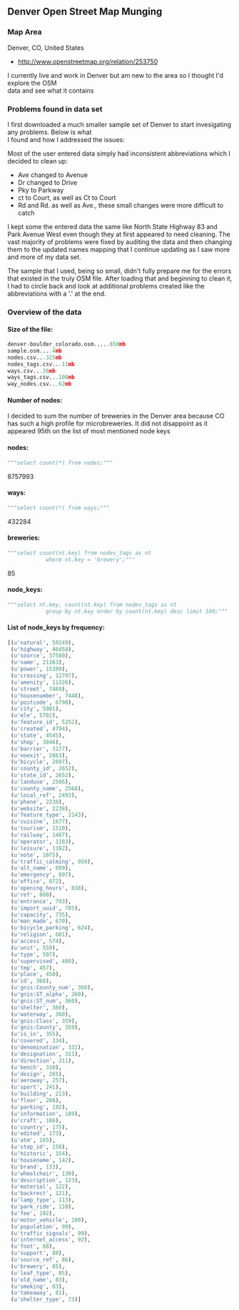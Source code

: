## Denver Open Street Map Munging  
### Map Area

Denver, CO, United States  
* http://www.openstreetmap.org/relation/253750 

I currently live and work in Denver but am new to the area so I thought I'd explore the OSM  
data and see what it contains

### Problems found in data set
I first downloaded a much smaller sample set of Denver to start invesigating any problems. Below is what  
I found and how I addressed the issues:

Most of the user entered data simply had inconsistent abbreviations which I decided to clean up:

*  Ave changed to Avenue
*  Dr changed to Drive
*  Pky to Parkway
*  ct to Court, as well as Ct to Court
*  Rd and Rd. as well as Ave., these small changes were more difficult to catch

I kept some the entered data the same like North State Highway 83 and Park Avenue West even though they at first appeared to need cleaning.  The vast majority of problems were fixed by auditing the data and then changing them to the updated names mapping that I continue updating as I saw more and more of my data set.

The sample that I used, being so small, didn't fully prepare me for the errors that existed in the truly OSM file.  After loading that and beginning to clean it, I had to circle back and look at additional problems created like the abbreviations with a '.' at the end.

### Overview of the data

#### Size of the file:     

```python
denver-boulder_colorado.osm.....850mb
sample.osm....4mb
nodes.csv...325mb
nodes_tags.csv...11mb
ways.csv...26mb
ways_tags.csv...108mb
way_nodes.csv...62mb
```
#### Number of nodes:

I decided to sum the number of breweries in the Denver area because CO has such a high profile for microbreweries.  It did not disappoint as it appeared 95th on the list of most mentioned node keys

#### nodes:
```python
"""select count(*) from nodes;"""
```
8757993 
#### ways:
```python
"""select count(*) from ways;"""
```
432284 

#### breweries:
```python
"""select count(nt.key) from nodes_tags as nt
            where nt.key = 'brewery';"""
```
85

#### node_keys:
```python
"""select nt.key, count(nt.key) from nodes_tags as nt
            group by nt.key order by count(nt.key) desc limit 100;"""
```
#### List of node_keys by frequency:
```python
[(u'natural', 50249),
 (u'highway', 46458),
 (u'source', 37580),
 (u'name', 21163),
 (u'power', 15389),
 (u'crossing', 12797),
 (u'amenity', 11326),
 (u'street', 7469),
 (u'housenumber', 7448),
 (u'postcode', 6798),
 (u'city', 5981),
 (u'ele', 5702),
 (u'feature_id', 5252),
 (u'created', 4794),
 (u'state', 4545),
 (u'shop', 3846),
 (u'barrier', 3177),
 (u'noexit', 2863),
 (u'bicycle', 2697),
 (u'county_id', 2652),
 (u'state_id', 2652),
 (u'landuse', 2586),
 (u'county_name', 2568),
 (u'local_ref', 2493),
 (u'phone', 2238),
 (u'website', 2238),
 (u'feature_type', 2143),
 (u'cuisine', 1677),
 (u'tourism', 1510),
 (u'railway', 1487),
 (u'operator', 1183),
 (u'leisure', 1182),
 (u'note', 1075),
 (u'traffic_calming', 959),
 (u'alt_name', 899),
 (u'emergency', 897),
 (u'office', 872),
 (u'opening_hours', 838),
 (u'ref', 800),
 (u'entrance', 793),
 (u'import_uuid', 785),
 (u'capacity', 735),
 (u'man_made', 670),
 (u'bicycle_parking', 624),
 (u'religion', 601),
 (u'access', 574),
 (u'unit', 559),
 (u'type', 507),
 (u'supervised', 480),
 (u'tmp', 457),
 (u'place', 450),
 (u'id', 368),
 (u'gnis:County_num', 360),
 (u'gnis:ST_alpha', 360),
 (u'gnis:ST_num', 360),
 (u'shelter', 360),
 (u'waterway', 360),
 (u'gnis:Class', 359),
 (u'gnis:County', 359),
 (u'is_in', 355),
 (u'covered', 334),
 (u'denomination', 331),
 (u'designation', 311),
 (u'direction', 311),
 (u'bench', 310),
 (u'design', 265),
 (u'aeroway', 257),
 (u'sport', 241),
 (u'building', 213),
 (u'floor', 208),
 (u'parking', 192),
 (u'information', 189),
 (u'craft', 186),
 (u'country', 175),
 (u'edited', 173),
 (u'atm', 165),
 (u'stop_id', 158),
 (u'historic', 154),
 (u'housename', 142),
 (u'brand', 133),
 (u'wheelchair', 130),
 (u'description', 123),
 (u'material', 122),
 (u'backrest', 121),
 (u'lamp_type', 113),
 (u'park_ride', 110),
 (u'fee', 102),
 (u'motor_vehicle', 100),
 (u'population', 99),
 (u'traffic_signals', 99),
 (u'internet_access', 92),
 (u'foot', 88),
 (u'support', 88),
 (u'source_ref', 86),
 (u'brewery', 85),
 (u'leaf_type', 85),
 (u'old_name', 83),
 (u'smoking', 83),
 (u'takeaway', 81),
 (u'shelter_type', 73)]
 ```


